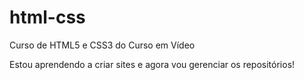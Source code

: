 # html-css
 Curso de HTML5 e CSS3 do Curso em Vídeo

Estou aprendendo a criar sites e agora vou gerenciar os repositórios!